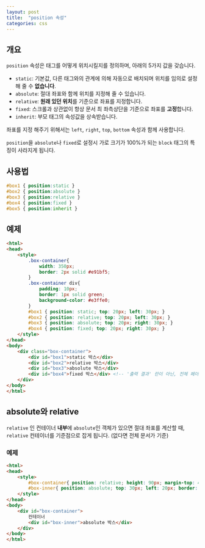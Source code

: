 ```yaml
---
layout: post
title:  "position 속성"
categories: css
---
```


## 개요
`position` 속성은 태그를 어떻게 위치시킬지를 정의하며, 아래의 5가지 값을 갖습니다.


- `static`: 기본값, 다른 태그와의 관계에 의해 자동으로 배치되며 위치를 임의로 설정해 줄 수 **없습니다**.
- `absolute`: 절대 좌표와 함께 위치를 지정해 줄 수 있습니다.
- `relative`: **원래 있던 위치**를 기준으로 좌표를 지정합니다.
- `fixed`: 스크롤과 상관없이 항상 문서 최 좌측상단을 기준으로 좌표를 **고정**합니다.
- `inherit`: 부모 태그의 속성값을 상속받습니다.


좌표를 지정 해주기 위해서는 `left`, `right`, `top`, `bottom` 속성과 함께 사용합니다.

`position`을 `absolute`나 `fixed`로 설정시 가로 크기가 100%가 되는 `block` 태그의 특징이 사라지게 됩니다.


## 사용법
```css
#box1 { position:static }
#box2 { position:absolute }
#box3 { position:relative }
#box4 { position:fixed }
#box5 { position:inherit }
```


## 예제
```html
<html>
<head>
	<style>
		.box-container{
			width: 350px;
			border: 2px solid #e91bf5;
		}
		.box-container div{
			padding: 10px;
			border: 1px solid green;
			background-color: #e3ffe0;
		}
		#box1 { position: static; top: 20px; left: 30px; }
		#box2 { position: relative; top: 20px; left: 30px; }
		#box3 { position: absolute; top: 20px; right: 30px; }
		#box4 { position: fixed; top: 20px; right: 30px; }
	</style>
</head>
<body>
	<div class="box-container">
		<div id="box1">static 박스</div>
		<div id="box2">relative 박스</div>
		<div id="box3">absolute 박스</div>
		<div id="box4">fixed 박스</div> <!-- '출력 결과' 란이 아닌, 전체 페이지에서 고정되어 보여짐 -->
	</div>
</body>
</html>
```


## absolute와 relative
`relative` 인 컨테이너 **내부**에 `absolute`인 객체가 있으면 절대 좌표를 계산할 때, `relative` 컨테이너를 기준점으로 잡게 됩니다. (없다면 전체 문서가 기준)

### 예제
```html
<html>
<head>
	<style>
		#box-container{ position: relative; height: 90px; margin-top: 40px; border: 2px solid red; }
		#box-inner{ position: absolute; top: 30px; left: 20px; border: 2px solid blue; }
	</style>
</head>
<body>
	<div id="box-container">
		컨테이너
		<div id="box-inner">absolute 박스</div>
	</div>
</body>
</html>
```

